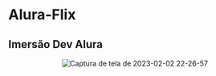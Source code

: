 # Alura-Flix
## Imersão Dev Alura

<div align="center">

![Captura de tela de 2023-02-02 22-26-57](https://user-images.githubusercontent.com/54086293/216489243-ec10db7d-cd68-418e-ad65-47a68ca37c76.png)

</div>
